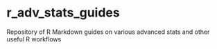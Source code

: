 # r_adv_stats_guides
Repository of R Markdown guides on various advanced stats and other useful R workflows
